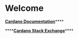 # Welcome

[**Cardano Documentation**](https://docs.cardano.org/introduction/)\*\*\*\*

\*\*\*\*[**Cardano Stack Exchange**](https://cardano.stackexchange.com/)\*\*\*\*





